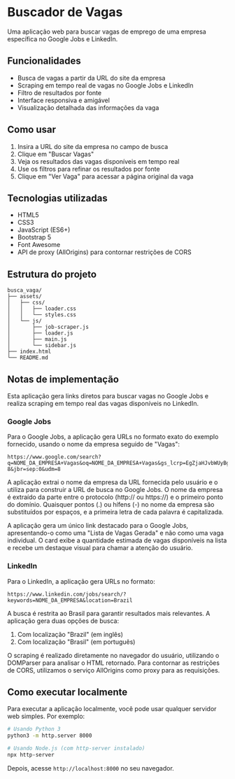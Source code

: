 # Buscador de Vagas

Uma aplicação web para buscar vagas de emprego de uma empresa específica no Google Jobs e LinkedIn.

## Funcionalidades

- Busca de vagas a partir da URL do site da empresa
- Scraping em tempo real de vagas no Google Jobs e LinkedIn
- Filtro de resultados por fonte
- Interface responsiva e amigável
- Visualização detalhada das informações da vaga

## Como usar

1. Insira a URL do site da empresa no campo de busca
2. Clique em "Buscar Vagas"
3. Veja os resultados das vagas disponíveis em tempo real
4. Use os filtros para refinar os resultados por fonte
5. Clique em "Ver Vaga" para acessar a página original da vaga

## Tecnologias utilizadas

- HTML5
- CSS3
- JavaScript (ES6+)
- Bootstrap 5
- Font Awesome
- API de proxy (AllOrigins) para contornar restrições de CORS

## Estrutura do projeto

```
busca_vaga/
├── assets/
│   ├── css/
│   │   ├── loader.css
│   │   └── styles.css
│   └── js/
│       ├── job-scraper.js
│       ├── loader.js
│       ├── main.js
│       └── sidebar.js
├── index.html
└── README.md
```

## Notas de implementação

Esta aplicação gera links diretos para buscar vagas no Google Jobs e realiza scraping em tempo real das vagas disponíveis no LinkedIn.

### Google Jobs

Para o Google Jobs, a aplicação gera URLs no formato exato do exemplo fornecido, usando o nome da empresa seguido de "Vagas":
```
https://www.google.com/search?q=NOME_DA_EMPRESA+Vagas&oq=NOME_DA_EMPRESA+Vagas&gs_lcrp=EgZjaHJvbWUyBggAEEUYOTIKCAEQABiABBiiBDIHCAIQABjvBTIKCAMQABiABBiiBDIKCAQQABiABBiiBDIHCAUQABjvBdIBCDM1MjdqMGo3qAIIsAIB8QUaGziIae2Haw&sourceid=chrome&ie=UTF-8&jbr=sep:0&udm=8
```

A aplicação extrai o nome da empresa da URL fornecida pelo usuário e o utiliza para construir a URL de busca no Google Jobs. O nome da empresa é extraído da parte entre o protocolo (http:// ou https://) e o primeiro ponto do domínio. Quaisquer pontos (.) ou hífens (-) no nome da empresa são substituídos por espaços, e a primeira letra de cada palavra é capitalizada.

A aplicação gera um único link destacado para o Google Jobs, apresentando-o como uma "Lista de Vagas Gerada" e não como uma vaga individual. O card exibe a quantidade estimada de vagas disponíveis na lista e recebe um destaque visual para chamar a atenção do usuário.

### LinkedIn

Para o LinkedIn, a aplicação gera URLs no formato:
```
https://www.linkedin.com/jobs/search/?keywords=NOME_DA_EMPRESA&location=Brazil
```

A busca é restrita ao Brasil para garantir resultados mais relevantes. A aplicação gera duas opções de busca:

1. Com localização "Brazil" (em inglês)
2. Com localização "Brasil" (em português)

O scraping é realizado diretamente no navegador do usuário, utilizando o DOMParser para analisar o HTML retornado. Para contornar as restrições de CORS, utilizamos o serviço AllOrigins como proxy para as requisições.

## Como executar localmente

Para executar a aplicação localmente, você pode usar qualquer servidor web simples. Por exemplo:

```bash
# Usando Python 3
python3 -m http.server 8000

# Usando Node.js (com http-server instalado)
npx http-server
```

Depois, acesse `http://localhost:8000` no seu navegador.
